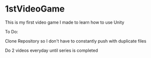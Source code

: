 # 1stVideoGame
This is my first video game I made to learn how to use Unity


To Do:

Clone Repository so I don't have to constantly push with duplicate files

Do 2 videos everyday until series is completed
